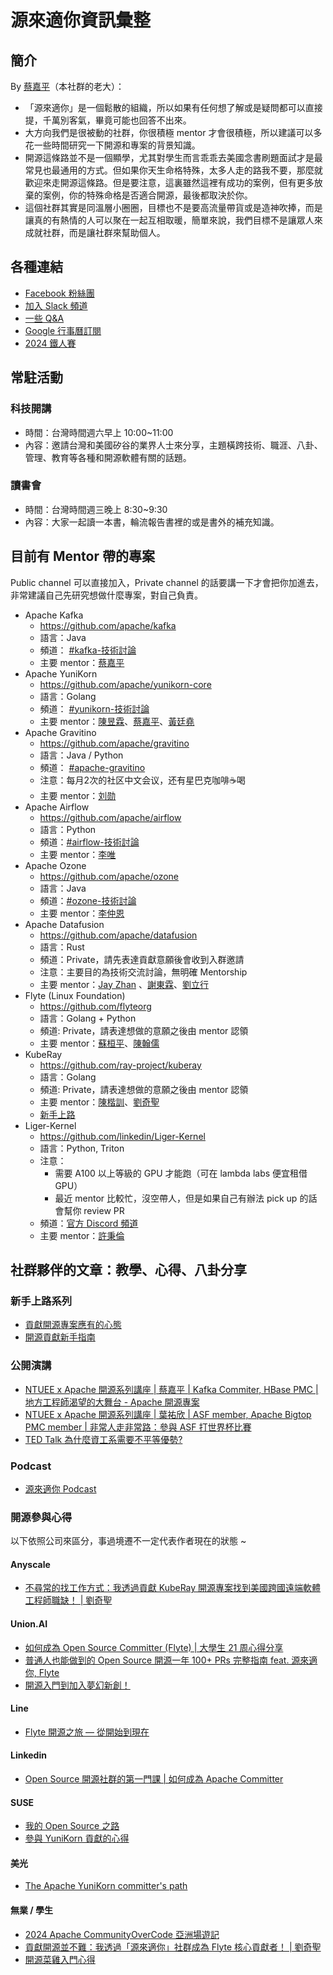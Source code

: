# 源來適你資訊彙整

## 簡介

By [蔡嘉平]（本社群的老大）：

* 「源來適你」是一個鬆散的組織，所以如果有任何想了解或是疑問都可以直接提，千萬別客氣，畢竟可能也回答不出來。
* 大方向我們是很被動的社群，你很積極 mentor 才會很積極，所以建議可以多花一些時間研究一下開源和專案的背景知識。
* 開源這條路並不是一個顯學，尤其對學生而言乖乖去美國念書刷題面試才是最常見也最通用的方式。但如果你天生命格特殊，太多人走的路我不要，那麼就歡迎來走開源這條路。但是要注意，這裏雖然這裡有成功的案例，但有更多放棄的案例，你的特殊命格是否適合開源，最後都取決於你。
* 這個社群其實是同溫層小圈圈，目標也不是要高流量帶貨或是造神吹捧，而是讓真的有熱情的人可以聚在一起互相取暖，簡單來說，我們目標不是讓眾人來成就社群，而是讓社群來幫助個人。

## 各種連結

* [Facebook 粉絲團](http://fb.opensource4you.tw)
* [加入 Slack 頻道](http://slack.opensource4you.tw)
* [一些 Q&A](https://www.facebook.com/share/p/HWonrVV4eX3bE1za/)
* [Google 行事曆訂閱](http://calendar.opensource4you.tw)
* [2024 鐵人賽](https://ithelp.ithome.com.tw/2024ironman/signup/team/365)

## 常駐活動

### 科技開講

* 時間：台灣時間週六早上 10:00~11:00
* 內容：邀請台灣和美國矽谷的業界人士來分享，主題橫跨技術、職涯、八卦、管理、教育等各種和開源軟體有關的話題。

### 讀書會

* 時間：台灣時間週三晚上 8:30~9:30
* 內容：大家一起讀一本書，輪流報告書裡的或是書外的補充知識。

## 目前有 Mentor 帶的專案

Public channel 可以直接加入，Private channel 的話要講一下才會把你加進去，非常建議自己先研究想做什麼專案，對自己負責。

* Apache Kafka
  * https://github.com/apache/kafka
  * 語言：Java
  * 頻道： [#kafka-技術討論]
  * 主要 mentor：[蔡嘉平]
* Apache YuniKorn
  * https://github.com/apache/yunikorn-core
  * 語言：Golang
  * 頻道： [#yunikorn-技術討論]
  * 主要 mentor：[陳昱霖]、[蔡嘉平]、[黃廷堯]
* Apache Gravitino
  * https://github.com/apache/gravitino
  * 語言：Java / Python
  * 頻道： [#apache-gravitino]
  * 注意：每月2次的社区中文会议，还有星巴克咖啡☕️喝
  * 主要 mentor：[刘勋]
* Apache Airflow
  * https://github.com/apache/airflow
  * 語言：Python
  * 頻道：[#airflow-技術討論]
  * 主要 mentor：[李唯]
* Apache Ozone
  * https://github.com/apache/ozone
  * 語言：Java
  * 頻道：[#ozone-技術討論]
  * 主要 mentor：[李仲恩]
* Apache Datafusion
  * https://github.com/apache/datafusion
  * 語言：Rust
  * 頻道：Private，請先表達貢獻意願後會收到入群邀請
  * 注意：主要目的為技術交流討論，無明確 Mentorship
  * 主要 mentor：[Jay Zhan] 、[謝東霖]、[劉立行]
* Flyte (Linux Foundation)
  * https://github.com/flyteorg
  * 語言：Golang + Python
  * 頻道: Private，請表達想做的意願之後由 mentor 認領
  * 主要 mentor：[蘇桓平]、[陳翰儒]
* KubeRay
  * https://github.com/ray-project/kuberay
  * 語言：Golang
  * 頻道: Private，請表達想做的意願之後由 mentor 認領
  * 主要 mentor：[陳楷訓]、[劉奇聖]
  * [新手上路](./mentor-projects-information/kuberay.md)
* Liger-Kernel
  * https://github.com/linkedin/Liger-Kernel
  * 語言：Python, Triton
  * 注意：
    * 需要 A100 以上等級的 GPU 才能跑（可在 lambda labs 便宜租借 GPU）
    * 最近 mentor 比較忙，沒空帶人，但是如果自己有辦法 pick up 的話會幫你 review PR
  * 頻道：[官方 Discord 頻道][liger-kernel]
  * 主要 mentor：[許秉倫]

## 社群夥伴的文章：教學、心得、八卦分享

### 新手上路系列

* [貢獻開源專案應有的心態](./articles/opensource-contribution-mindset/README.md)
* [開源貢獻新手指南](https://chishengliu.com/zh-tw/series/%E9%96%8B%E6%BA%90%E8%B2%A2%E7%8D%BB%E6%96%B0%E6%89%8B%E6%8C%87%E5%8D%97/)

### 公開演講

- [NTUEE x Apache 開源系列講座 | 蔡嘉平 | Kafka Commiter, HBase PMC | 地方工程師渴望的大舞台 - Apache 開源專案](https://www.youtube.com/live/ltH3DcizGuI?si=P7ub6hcZFIlfYaWH)
- [NTUEE x Apache 開源系列講座 | 葉祐欣 | ASF member, Apache Bigtop PMC member | 非常人走非常路：參與 ASF 打世界杯比賽](https://www.youtube.com/live/YzWL5PlUx4s?si=-iHYa_sjbakj_NaS)
- [TED Talk 為什麼資工系需要不平等優勢?](https://youtu.be/aV-Pvb-qmC0?si=JHUDjGPIFs_8eZkC)

### Podcast
- [源來適你 Podcast](https://podcasts.apple.com/tw/podcast/%E6%BA%90%E4%BE%86%E9%81%A9%E4%BD%A0/id1674730463)

### 開源參與心得

以下依照公司來區分，事過境遷不一定代表作者現在的狀態 ~

#### Anyscale

- [不尋常的找工作方式：我透過貢獻 KubeRay 開源專案找到美國跨國遠端軟體工程師職缺！ | 劉奇聖](https://chishengliu.com/zh-tw/posts/join-anyscale-via-kuberay/)

#### Union\.AI

- [如何成為 Open Source Committer (Flyte) | 大學生 21 周心得分享](https://medium.com/@future-outlier/%E5%A6%82%E4%BD%95%E6%88%90%E7%82%BAopen-source-committer-flyte-%E5%A4%A7%E5%AD%B8%E7%94%9F21%E5%91%A8%E5%BF%83%E5%BE%97%E5%88%86%E4%BA%AB-c1c486af6a9c)
- [普通人也能做到的 Open Source 開源一年 100+ PRs 完整指南 feat. 源來適你, Flyte](https://medium.com/@future-outlier/%E6%99%AE%E9%80%9A%E4%BA%BA%E4%B9%9F%E8%83%BD%E5%81%9A%E5%88%B0%E7%9A%84-open-source-%E9%96%8B%E6%BA%90%E4%B8%80%E5%B9%B4-100-prs-%E5%AE%8C%E6%95%B4%E6%8C%87%E5%8D%97-feat-%E6%BA%90%E4%BE%86%E9%81%A9%E4%BD%A0-flyte-87b1cc29f093)
- [開源入門到加入夢幻新創！](https://medium.com/@troychiu/from-flyte-to-union-ai-%E9%96%8B%E6%BA%90%E5%85%A5%E9%96%80%E5%BF%83%E5%BE%97-6ca2dc4cd6e4)

#### Line
- [Flyte 開源之旅 — 從開始到現在](https://medium.com/@jasonlai1218/flyte%E9%96%8B%E6%BA%90%E4%B9%8B%E6%97%85-%E5%BE%9E%E9%96%8B%E5%A7%8B%E5%88%B0%E7%8F%BE%E5%9C%A8-efcf8afeb612)

#### Linkedin
- [Open Source 開源社群的第一門課 | 如何成為 Apache Committer](https://byronhsu1230.medium.com/open-source-%E9%96%8B%E6%BA%90%E7%A4%BE%E7%BE%A4%E7%9A%84%E7%AC%AC%E4%B8%80%E9%96%80%E8%AA%B2-%E5%A6%82%E4%BD%95%E6%88%90%E7%82%BA-apache-committer-451d42e853d6)

#### SUSE
- [我的 Open Source 之路](https://frank-yang.medium.com/%E6%88%91%E7%9A%84-open-source-%E4%B9%8B%E8%B7%AF-97b264d771e4)
- [參與 YuniKorn 貢獻的心得](https://www.facebook.com/share/p/1gg56eWQ73BPMtPo/)

#### 美光
- [The Apache YuniKorn committer's path](https://medium.com/@chenyulin0719/the-apache-yunikorn-committers-path-800c614a2d66)

#### 無業 / 學生

- [2024 Apache CommunityOverCode 亞洲場遊記](https://chishengliu.com/zh-tw/posts/apache-communityovercode-asia-2024-coauthored/)
- [貢獻開源並不難：我透過「源來適你」社群成為 Flyte 核心貢獻者！ | 劉奇聖](https://chishengliu.com/zh-tw/posts/become-flyte-committer/)
- [開源菜雞入門心得](https://medium.com/@Pupss_68096/%E9%96%8B%E6%BA%90%E8%8F%9C%E9%9B%9E%E5%85%A5%E9%96%80%E5%BF%83%E5%BE%97-fd54009ccf03)

<!-- Reference Links -->
[蔡嘉平]: https://opensource4you.slack.com/team/U050DD45D8W
[陳昱霖]: https://opensource4you.slack.com/team/U054DLDQ5TK
[刘勋]: https://opensource4you.slack.com/team/U06C9SHNYCF
[李唯]: https://opensource4you.slack.com/team/U0578610N8Y
[李仲恩]: https://opensource4you.slack.com/team/U0543FN6W68
[Jay Zhan]: https://opensource4you.slack.com/team/U056WNB4QTE
[謝東霖]: https://opensource4you.slack.com/team/U0511ETN3T6
[劉立行]: https://opensource4you.slack.com/team/U05PDKL13DK
[蘇桓平]: https://opensource4you.slack.com/team/U050WSFCVC3
[陳翰儒]: https://opensource4you.slack.com/team/U057WFZ09TP
[陳楷訓]: https://opensource4you.slack.com/team/U050V5VN4HH
[劉奇聖]: https://opensource4you.slack.com/team/U06CSLLGQNR
[許秉倫]: https://opensource4you.slack.com/team/U050YR3QCUB
[黃廷堯]: https://opensource4you.slack.com/team/U051KFFF0C9
[#kafka-技術討論]: https://opensource4you.slack.com/archives/C06MSQ9V4F3
[#yunikorn-技術討論]: https://opensource4you.slack.com/archives/C05PH5KB7NZ
[#apache-gravitino]: https://opensource4you.slack.com/archives/C07473LAC15
[#airflow-技術討論]: https://opensource4you.slack.com/archives/C07D4L435B5
[#ozone-技術討論]: https://opensource4you.slack.com/archives/C07PLV9QNLF
[liger-kernel]: https://discord.gg/HJnG69u62K

